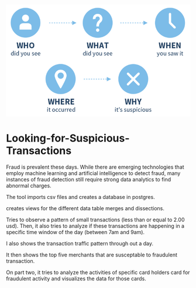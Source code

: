 ![Suspicious](https://github.com/Tijaw1/Looking-for-Suspicious-Transactions/blob/main/sus.png)

# Looking-for-Suspicious-Transactions

Fraud is prevalent these days. While there are emerging technologies that employ machine learning and artificial intelligence to detect fraud, many instances of fraud detection still require strong data analytics to find abnormal charges.

The tool imports csv files and creates a database in postgres.

creates views for the different data table merges and dissections. 

Tries to observe a pattern of small transactions (less than or equal to 2.00 usd). Then, it also tries to analyze if these transactions are happening in a specific time window of the day (between 7am and 9am).

I also shows the transaction traffic pattern through out a day.

It then shows the top five merchants that are susceptable to fraudulent transaction.

On part two, it tries to analyze the activities of specific card holders card for fraudulent activity and visualizes the data for those cards. 
